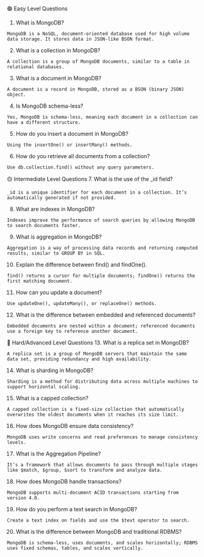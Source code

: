 🟢 Easy Level Questions
1. What is MongoDB?
```
MongoDB is a NoSQL, document-oriented database used for high volume data storage. It stores data in JSON-like BSON format.
```

2. What is a collection in MongoDB?
```
A collection is a group of MongoDB documents, similar to a table in relational databases.
```

3. What is a document in MongoDB?
```
A document is a record in MongoDB, stored as a BSON (binary JSON) object.
```

4. Is MongoDB schema-less?
```
Yes, MongoDB is schema-less, meaning each document in a collection can have a different structure.
```
5. How do you insert a document in MongoDB?
```
Using the insertOne() or insertMany() methods.
```
6. How do you retrieve all documents from a collection?
```
Use db.collection.find() without any query parameters.
```
🟡 Intermediate Level Questions
7. What is the use of the _id field?
```
_id is a unique identifier for each document in a collection. It’s automatically generated if not provided.
```

8. What are indexes in MongoDB?
```
Indexes improve the performance of search queries by allowing MongoDB to search documents faster.
```

9. What is aggregation in MongoDB?
```
Aggregation is a way of processing data records and returning computed results, similar to GROUP BY in SQL.
```

10. Explain the difference between find() and findOne().
```
find() returns a cursor for multiple documents; findOne() returns the first matching document.
```

11. How can you update a document?
```
Use updateOne(), updateMany(), or replaceOne() methods.
```

12. What is the difference between embedded and referenced documents?
```
Embedded documents are nested within a document; referenced documents use a foreign key to reference another document.
```

🔴 Hard/Advanced Level Questions
13. What is a replica set in MongoDB?
```
A replica set is a group of MongoDB servers that maintain the same data set, providing redundancy and high availability.
```

14. What is sharding in MongoDB?
```
Sharding is a method for distributing data across multiple machines to support horizontal scaling.
```

15. What is a capped collection?
```
A capped collection is a fixed-size collection that automatically overwrites the oldest documents when it reaches its size limit.
```

16. How does MongoDB ensure data consistency?
```
MongoDB uses write concerns and read preferences to manage consistency levels.
```

17. What is the Aggregation Pipeline?
```
It’s a framework that allows documents to pass through multiple stages like $match, $group, $sort to transform and analyze data.
```

18. How does MongoDB handle transactions?
```
MongoDB supports multi-document ACID transactions starting from version 4.0.
```

19. How do you perform a text search in MongoDB?
```
Create a text index on fields and use the $text operator to search.
```

20. What is the difference between MongoDB and traditional RDBMS?
```
MongoDB is schema-less, uses documents, and scales horizontally; RDBMS uses fixed schemas, tables, and scales vertically.
```

